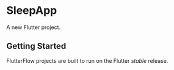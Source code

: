 # SleepApp

A new Flutter project.

## Getting Started

FlutterFlow projects are built to run on the Flutter _stable_ release.
